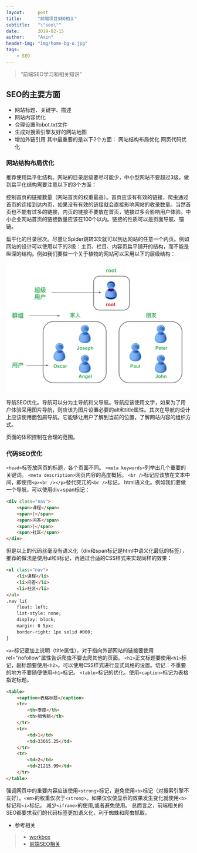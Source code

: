 ```yaml
---
layout:     post
title:      "前端项目SEO相关"
subtitle:   "\"seo\""
date:       2019-02-15
author:     "Axin"
header-img: "img/home-bg-o.jpg"
tags:
    - SEO
---
```


> “前端SEO学习和相关知识”

## SEO的主要方面

- 网站标题、关键字、描述
- 网站内容优化
- 合理设置Robot.txt文件
- 生成对搜索引擎友好的网站地图
- 增加外链引用
其中最重要的是以下2个方面：
网站结构布局优化
网页代码优化

### 网站结构布局优化

推荐使用扁平化结构。网站的目录层级要尽可能少，中小型网站不要超过3级。做到扁平化结构需要注意以下的3个方面：

控制首页的链接数量（网站首页的权重最高）。首页应该有有效的链接，爬虫通过首页的连接到达内页，如果没有有效的链接就会直接影响网站的收录数量。当然首页也不能有过多的链接，内页的链接不要放在首页，链接过多会影响用户体验。中小企业网站首页的链接数量应该在100个以内。链接的性质可以是页面导航、锚链。

扁平化的目录层次。尽量让Spider跳转3次就可以到达网站的任意一个内页。例如网站的设计可以使用以下的3级：主页、栏目、内容页扁平铺开的结构，而不能是纵深的结构。例如我们要做一个关于植物的网站可以采用以下的层级结构：

![seo01](https://raw.githubusercontent.com/junglehunter96/imgStorage/note/img/20190804144238.jpg)

导航SEO优化。导航可以分为主导航和父导航。导航应该使用文字，如果为了用户体验采用图片导航，则应该为图片设置必要的alt和title属性。其次在导航的设计上应该使用面包屑导航。它能够让用户了解到当前的位置，了解网站内容的组织方式。

页面的体积控制在合理的范围。

### 代码SEO优化

`<head>`标签放网页的标题，各个页面不同。
`<meta keywords>`列举出几个重要的关键词。
`<meta description>`网页内容的高度概括。
`<br />`标记应该放在文本中间，即使用`<p><br /></p>`替代突兀的`<br />`标记。
html语义化。例如我们要做一个导航，可以使用div+span标记：

```html
<div class="nav">
    <span>课程</span>
    <span>|</span>
    <span>问答</span>
    <span>|</span>
    <span>社区</span>
</div>
```

但是以上的代码丝毫没有语义化（div和span标记是html中语义化最低的标签），推荐的做法是使用ul和li标记，再通过合适的CSS样式来实现同样的效果：

```html
<ul class="nav">
    <li>课程</li>
    <li>问答</li>
    <li>社区</li>
</ul>
.nav li{
    float: left;
    list-style: none;
    display: block;
    margin: 0 5px;
    border-right: 1px solid #000;
}
```

`<a>`标记要加上说明（title属性），对于指向外部网站的链接要使用rel="nofollow"属性告诉爬虫不要去爬其他的页面。
`<h1>`正文标题要使用`<h1>`标记，副标题要使用`<h2>`。可以使用CSS样式进行显式风格的设置。切记：不重要的地方不要随便使用`<h1>`标记。
`<table>`标记的优化。使用`<caption>`标记为表格指定标题。

```html
<table>
    <caption>表格标题</caption>
    <tr>
        <th>季度</th>
        <th>销售额</th>
    </tr>
    <tr>
        <td>1</td>
        <td>33665.25</td>
    </tr>
    <tr>
        <td>2</td>
        <td>21215.99</td>
    </tr>
</table>
```

强调网页中的重要内容应该使用`<strong>`标记，避免使用`<b>`标记（对搜索引擎不友好）。`<em>`的权重仅次于`<strong>`。如果仅仅使显示的效果发生变化就使用`<b>`标记和`<i>`标记。
减少`<iframe>`的使用,或者避免使用。
总而言之，前端相关的SEO都要求我们的代码标签更加语义化，利于蜘蛛和爬虫抓取。

- 参考相关

> - [workbox](https://developers.google.com/web/tools/workbox/)
> - [前端SEO相关](https://segmentfault.com/a/1190000002994538)
